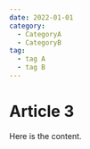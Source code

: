 ```yaml
---
date: 2022-01-01
category:
  - CategoryA
  - CategoryB
tag:
  - tag A
  - tag B
---
```


# Article 3

Here is the content.

